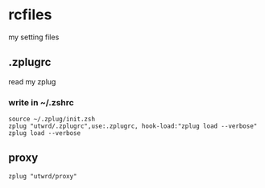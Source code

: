 # rcfiles
my setting files

## .zplugrc
read my zplug 

### write in ~/.zshrc 
``` 
source ~/.zplug/init.zsh
zplug "utwrd/.zplugrc",use:.zplugrc, hook-load:"zplug load --verbose"
zplug load --verbose
``` 
## proxy
```
zplug "utwrd/proxy"
```
